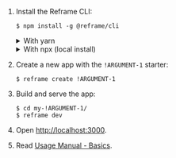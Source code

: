 1. Install the Reframe CLI:
   ~~~shell
   $ npm install -g @reframe/cli
   ~~~
   <details>
   <summary>With yarn</summary>

   ~~~shell
   $ yarn global add @reframe/cli
   ~~~
   </details>
   <details>
   <summary>With npx (local install)</summary>

   Instead of globally installing Reframe, you can use
   [npx](https://medium.com/@maybekatz/introducing-npx-an-npm-package-runner-55f7d4bd282b)
   to create a new app:
   ~~~shell
   $ npx @reframe/cli create !ARGUMENT-1
   ~~~

   Then prefix every `$ reframe <command>` with `npx`.
   For example:
   ~~~shell
   $ cd my-!ARGUMENT-1/
   $ npx reframe dev
   ~~~
   <br/>
   </details>

2. Create a new app with the `!ARGUMENT-1` starter:
   ~~~shell
   $ reframe create !ARGUMENT-1
   ~~~

3. Build and serve the app:
   ~~~shell
   $ cd my-!ARGUMENT-1/
   $ reframe dev
   ~~~

4. Open [http://localhost:3000](http://localhost:3000).

5. Read [Usage Manual - Basics](/docs/usage-manual.md#basics).
